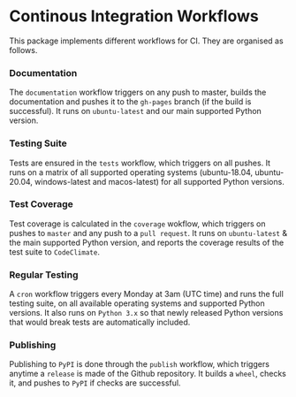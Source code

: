 # Continous Integration Workflows

This package implements different workflows for CI.
They are organised as follows.

### Documentation

The `documentation` workflow triggers on any push to master, builds the documentation and pushes it to the `gh-pages` branch (if the build is successful).
It runs on `ubuntu-latest` and our main supported Python version.

### Testing Suite

Tests are ensured in the `tests` workflow, which triggers on all pushes.
It runs on a matrix of all supported operating systems (ubuntu-18.04, ubuntu-20.04, windows-latest and macos-latest) for all supported Python versions.

### Test Coverage

Test coverage is calculated in the `coverage` wokflow, which triggers on pushes to `master` and any push to a `pull request`.
It runs on `ubuntu-latest` & the main supported Python version, and reports the coverage results of the test suite to `CodeClimate`.

### Regular Testing

A `cron` workflow triggers every Monday at 3am (UTC time) and runs the full testing suite, on all available operating systems and supported Python versions.
It also runs on `Python 3.x` so that newly released Python versions that would break tests are automatically included.

### Publishing

Publishing to `PyPI` is done through the `publish` workflow, which triggers anytime a `release` is made of the Github repository.
It builds a `wheel`, checks it, and pushes to `PyPI` if checks are successful.
